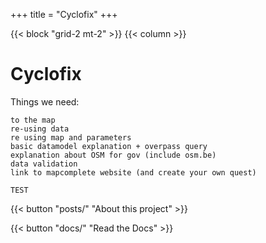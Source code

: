 +++
title = "Cyclofix"
+++

{{< block "grid-2 mt-2" >}}
{{< column >}}

# Cyclofix

Things we need:

    to the map
    re-using data
    re using map and parameters
    basic datamodel explanation + overpass query
    explanation about OSM for gov (include osm.be)
    data validation
    link to mapcomplete website (and create your own quest)
    
    TEST


{{< button "posts/" "About this project" >}}

{{< button "docs/" "Read the Docs" >}}
